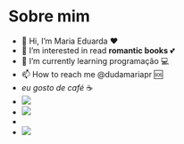 # Sobre mim 
- 👋 Hi, I’m Maria Eduarda ❤️
- 👀 I’m interested in read **romantic books** 💕
- 🌱 I’m currently learning programação 💻
- 📫 How to reach me @dudamariapr 🆘
- *eu gosto de café* ☕
- ![](https://img.shields.io/badge/Scratch-4D97FF?style=for-the-badge&logo=Scratch&logoColor=white)
- ![](https://img.shields.io/badge/JavaScript-323330?style=for-the-badge&logo=javascript&logoColor=F7DF1E)
- 
- <a href = "mailto:andrade.maria@escola,pr,gov,br"><img src="https://img.shields.io/badge/Gmail-D14836?style=for-the-badge&logo=gmail&logoColor=white" target="_blank"></a>
